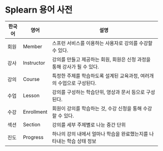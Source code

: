 # Splearn 용어 사전

| **한국어** | **영어**     | **설명**                                     |
|---------|------------|--------------------------------------------|
| 회원      | Member     | 스프런 서비스를 이용하는 사용자로 강의를 수강할 수 있다.           |
| 강사      | Instructor | 강의를 만들고 제공하는 회원, 회원은 신청 과정을 통해 강사가 될 수 있다. |
| 강의      | Course     | 특정한 주제를 학습하도록 설계된 교육과정, 여러개의 수업으로 구성된다.    |
| 수업      | Lesson     | 강의를 구성하는 학습단위, 영상과 문서 등으로 구성된다.            |
| 수강      | Enrollment | 회원이 강의를 학습하는 것, 수강 신청을 통해 수강할 수 있다.        |
| 섹션      | Section    | 강의를 세부 주제별로 나눈 중간 단위                       |
| 진도      | Progress   | 하나의 강의 내에서 얼마나 학습을 완료했는지를 나타내는 학습 상태 정보    |

